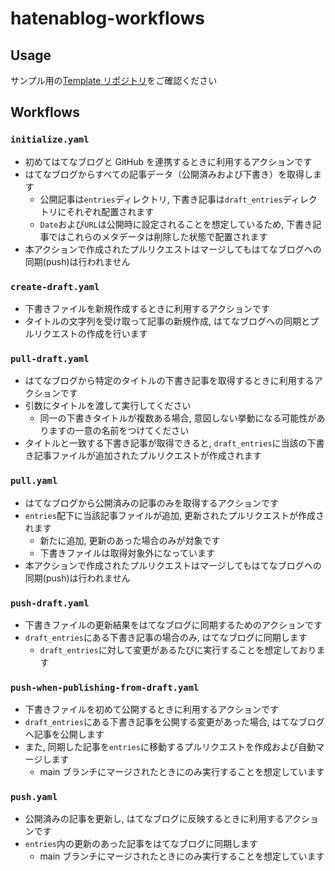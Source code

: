 # hatenablog-workflows

## Usage

サンプル用の[Template リポジトリ](https://github.com/hatena/Hatena-Blog-Workflows-Boilerplate)をご確認ください

## Workflows

### `initialize.yaml`

- 初めてはてなブログと GitHub を連携するときに利用するアクションです
- はてなブログからすべての記事データ（公開済みおよび下書き）を取得します
  - 公開記事は`entries`ディレクトリ, 下書き記事は`draft_entries`ディレクトリにそれぞれ配置されます
  - `Date`および`URL`は公開時に設定されることを想定しているため, 下書き記事ではこれらのメタデータは削除した状態で配置されます
- 本アクションで作成されたプルリクエストはマージしてもはてなブログへの同期(push)は行われません

### `create-draft.yaml`

- 下書きファイルを新規作成するときに利用するアクションです
- タイトルの文字列を受け取って記事の新規作成, はてなブログへの同期とプルリクエストの作成を行います

### `pull-draft.yaml`

- はてなブログから特定のタイトルの下書き記事を取得するときに利用するアクションです
- 引数にタイトルを渡して実行してください
  - 同一の下書きタイトルが複数ある場合, 意図しない挙動になる可能性がありますの一意の名前をつけてください
- タイトルと一致する下書き記事が取得できると, `draft_entries`に当該の下書き記事ファイルが追加されたプルリクエストが作成されます

### `pull.yaml`

- はてなブログから公開済みの記事のみを取得するアクションです
- `entries`配下に当該記事ファイルが追加, 更新されたプルリクエストが作成されます
  - 新たに追加, 更新のあった場合のみが対象です
  - 下書きファイルは取得対象外になっています
- 本アクションで作成されたプルリクエストはマージしてもはてなブログへの同期(push)は行われません

### `push-draft.yaml`

- 下書きファイルの更新結果をはてなブログに同期するためのアクションです
- `draft_entries`にある下書き記事の場合のみ, はてなブログに同期します
  - `draft_entries`に対して変更があるたびに実行することを想定しております

### `push-when-publishing-from-draft.yaml`

- 下書きファイルを初めて公開するときに利用するアクションです
- `draft_entries`にある下書き記事を公開する変更があった場合, はてなブログへ記事を公開します
- また, 同期した記事を`entries`に移動するプルリクエストを作成および自動マージします
  - main ブランチにマージされたときにのみ実行することを想定しています

### `push.yaml`

- 公開済みの記事を更新し, はてなブログに反映するときに利用するアクションです
- `entries`内の更新のあった記事をはてなブログに同期します
  - main ブランチにマージされたときにのみ実行することを想定しています
